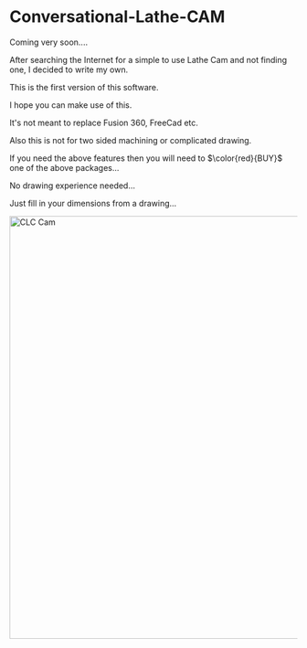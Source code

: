 # Conversational-Lathe-CAM
Coming very soon....

After searching the Internet for a simple to use Lathe Cam and not finding one, I decided to write my own.

This is the first version of this software.

I hope you can make use of this.

It's not meant to replace Fusion 360, FreeCad etc.

Also this is not for two sided machining or complicated drawing.

If you need the above features then you will need to $\color{red}{BUY}$ one of the above packages...

No drawing experience needed...

Just fill in your dimensions from a drawing...

<img width="740" alt="CLC Cam" src="https://github.com/ChrisC-TabCam/Conversational-Lathe-CAM/assets/141339715/1675b705-d8fa-4c1e-9aec-75afff53c9ca">
